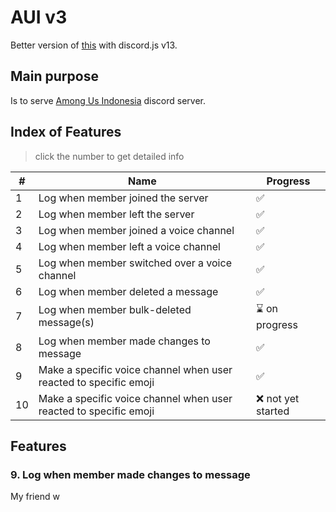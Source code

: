 # AUI v3
Better version of [this](https://github.com/shidoitsuka/aui-bot) with discord.js v13.

## **Main purpose**
Is to serve [Among Us Indonesia](https://discord.gg/AUI) discord server.

## **Index of Features**
> click the number to get detailed info

|#|Name|Progress|
|-|-|-|
|1|Log when member joined the server|✅|
|2|Log when member left the server|✅|
|3|Log when member joined a voice channel|✅|
|4|Log when member left a voice channel|✅|
|5|Log when member switched over a voice channel|✅|
|6|Log when member deleted a message|✅|
|7|Log when member bulk-deleted message(s)|⌛ on progress|
|8|Log when member made changes to message|✅|
|9|Make a specific voice channel when user reacted to specific emoji|✅|
|10|Make a specific voice channel when user reacted to specific emoji|❌ not yet started|

## **Features**

<a name="feature-9"></a>
### 9. Log when member made changes to message
My friend w
